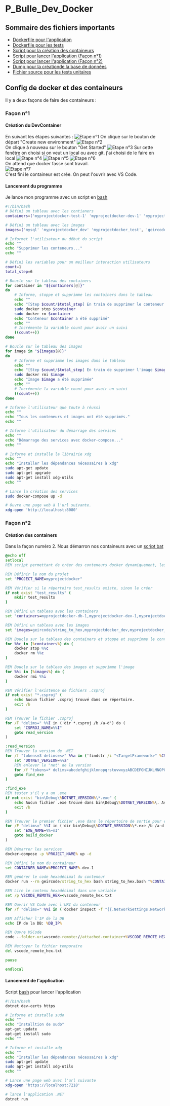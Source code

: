 # P_Bulle_Dev_Docker

## Sommaire des fichiers importants

- [Dockerfile pour l'application](Dockerfile)
- [Dockerfile pour les tests](../Dockerfile.test)
- [Script pour la création des containeurs](setup.bat)
- [Script pour lancer l'application (Façon n°1)](build.sh)
- [Script pour lancer l'application (Façon n°2)](launch.sh)
- [Dump pour la créationde la base de données](../Database/P_Bulle-Docker.sql)
- [Fichier source pour les tests unitaires](../test/UnitTest1.cs)

## Config de docker et des containeurs

Il y a deux façons de faire des containeurs :

### Façon n°1

#### Création du DevContainer

En suivant les étapes suivantes :
![Etape n°1](https://github.com/quemet/P_BULLE_Docker/blob/main/Image/Documentation/Screen_01.png)
On clique sur le bouton de départ "Create new environment"
![Etape n°2](https://github.com/quemet/P_BULLE_Docker/blob/main/Image/Documentation/Screen_02.png)  
On clique à nouveau sur le bouton "Get Started"
![Etape n°3](https://github.com/quemet/P_BULLE_Docker/blob/main/Image/Documentation/Screen_03.png)
Sur cette fenêtre on choisi si on veut un local ou avec git. j'ai choisi de le faire en local
![Etape n°4](https://github.com/quemet/P_BULLE_Docker/blob/main/Image/Documentation/Screen_04.png)
![Etape n°5](https://github.com/quemet/P_BULLE_Docker/blob/main/Image/Documentation/Screen_05.png)
![Etape n°6](https://github.com/quemet/P_BULLE_Docker/blob/main/Image/Documentation/Screen_06.png)  
On attend que docker fasse sont travail.  
![Etape n°7](https://github.com/quemet/P_BULLE_Docker/blob/main/Image/Documentation/Screen_07.png)  
C'est fini le containeur est crée. On peut l'ouvrir avec VS Code.

#### Lancement du programme

Je lance mon programme avec un script en [bash](./build.sh)

```sh
#!/bin/bash
# Défini un tableau avec les contianers
containers=('myprojectdocker-test-1' 'myprojectdocker-dev-1' 'myprojectdocker-db-1')

# Défini un tableau avec les images
images=('mysql' 'myprojectdocker_dev' 'myprojectdocker_test', 'geircode/string_to_hex')

# Informet l'utilisateur du début du script
echo ""
echo "Supprimer les conteneurs..."
echo ""

# Défini les variables pour un meilleur interaction utilisateurs
count=1
total_step=6

# Boucle sur le tableau des containers
for container in "${containers[@]}"
do
    # Informe, stoppe et supprimme les containers dans le tableau
    echo ""
    echo "[Step $count/$total_step] En train de supprimer le conteneur $container..."
    sudo docker stop $container
    sudo docker rm $container
    echo "Conteneur $container a été supprimé"
    echo ""
    # Incrémente la variable count pour avoir un suivi
    ((count++))
done

# Boucle sur le tableau des images
for image in "${images[@]}"
do
    # Informe et supprimme les images dans le tableau
    echo ""
    echo "[Step $count/$total_step] En train de supprimer l'image $image..."
    sudo docker rmi $image
    echo "Image $image a été supprimée"
    echo ""
    # Incrémente la variable count pour avoir un suivi
    ((count++))
done

# Informe l'utilisateur que toute à réussi
echo ""
echo "Tous les conteneurs et images ont été supprimés."
echo ""

# Informe l'utilisateur du démarrage des services
echo ""
echo "Démarrage des services avec docker-compose..."
echo ""

# Informe et installe la librairie xdg
echo ""
echo "Installer les dépendances nécessaires à xdg"
sudo apt-get update
sudo apt-get upgrade
sudo apt-get install xdg-utils
echo ""

# Lance la création des services
sudo docker-compose up -d

# Ouvre une page web à l'url suivante.
xdg-open 'http://localhost:8080'
```

### Façon n°2

#### Création des containers

Dans la façon numéro 2. Nous démarron nos containeurs avec un [script bat](./setup.bat)

```bat
@echo off
setlocal
REM script permettant de créer des conteneurs docker dynamiquement, les versions et noms de fichiers ne sont pas codés en dur pour détecter ce que vous avez et ce dont vous avez besoin

REM Définir le nom du projet
set "PROJECT_NAME=myprojectdocker"

REM Vérifier si le répertoire test_results existe, sinon le créer
if not exist "test_results" (
    mkdir test_results
)

REM Défini un tableau avec les containers
set "containers=myprojectdocker-db-1,myprojectdocker-dev-1,myprojectdocker-test-1"

REM Défini un tableau avec les images
set "images=geircode/string_to_hex,myprojectdocker_dev,myprojectdocker_test,mysql"

REM Boucle sur le tableau des containers et stoppe et supprimme le container
for %%c in (%containers%) do (
    docker stop %%c
    docker rm %%c
)

REM Boucle sur le tableau des images et supprimme l'image
for %%i in (%images%) do (
    docker rmi %%i
)

REM Vérifier l'existence de fichiers .csproj
if not exist "*.csproj" (
    echo Aucun fichier .csproj trouvé dans ce répertoire.
    exit /b
)

REM Trouver le fichier .csproj
for /F "delims=" %%I in ('dir *.csproj /b /a-d') do (
    set "CSPROJ_NAME=%%I"
    goto read_version
)

:read_version
REM Trouver la version de .NET
for /f "tokens=3 delims=<>" %%a in ('findstr /i "<TargetFramework>" %CSPROJ_NAME%') do (
    set "DOTNET_VERSION=%%a"
    REM enlever le "net" de la version
    for /f "tokens=* delims=abcdefghijklmnopqrstuvwxyzABCDEFGHIJKLMNOPQRSTUVWXYZ-" %%v in ("%%a") do set "DOTNET_SDK_VERSION=%%v"
    goto find_exe
)

:find_exe
REM tester s'il y a un .exe
if not exist "bin\Debug\%DOTNET_VERSION%\*.exe" (
    echo Aucun fichier .exe trouvé dans bin\Debug\%DOTNET_VERSION%\. Assurez-vous de compiler le projet.
    exit /b
)

REM Trouver le premier fichier .exe dans le répertoire de sortie pour ensuite trouver le nom du dll
for /F "delims=" %%I in ('dir bin\Debug\%DOTNET_VERSION%\*.exe /b /a-d') do (
    set "EXE_NAME=%%~nI"
    goto build_docker
)

REM Démarrer les services
docker-compose -p %PROJECT_NAME% up -d

REM Défini le nom du containeur
set CONTAINER_NAME=%PROJECT_NAME%-dev-1

REM générer le code hexadécimal du conteneur
docker run --rm geircode/string_to_hex bash string_to_hex.bash "%CONTAINER_NAME%" > vscode_remote_hex.txt

REM Lire le contenu hexadécimal dans une variable
set /p VSCODE_REMOTE_HEX=<vscode_remote_hex.txt

REM Ouvrir VS Code avec l'URI du conteneur
for /f "delims=" %%i in ('docker inspect -f "{{.NetworkSettings.Networks.%PROJECT_NAME%_default.IPAddress}}" %PROJECT_NAME%-db-1') do set DB_IP=%%i

REM Afficher l'IP de la DB
echo IP de la DB: %DB_IP%

REM Ouvre VSCode
code --folder-uri=vscode-remote://attached-container+%VSCODE_REMOTE_HEX%/app

REM Nettoyer le fichier temporaire
del vscode_remote_hex.txt

pause

endlocal
```

#### Lancement de l'application

Script [bash](./launch.sh) pour lancer l'application

```sh
#!/bin/bash
dotnet dev-certs https

# Informe et installe sudo
echo ""
echo "Installtion de sudo"
apt-get update
apt-get install sudo
echo ""

# Informe et installe xdg
echo ""
echo "Installer les dépendances nécessaires à xdg"
sudo apt-get update
sudo apt-get install xdg-utils
echo ""

# Lance une page web avec l'url suivante
xdg-open 'https://localhost:7218'

# lance l'application .NET
dotnet run
```
